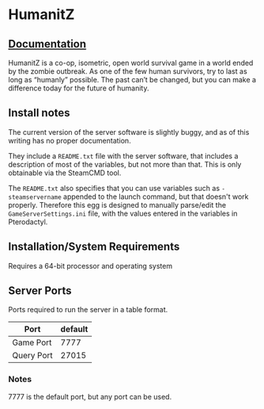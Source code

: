 # HumanitZ


## [Documentation](https://store.steampowered.com/app/2728330/HZ_SERVER)


HumanitZ is a co-op, isometric, open world survival game in a world ended by the zombie outbreak. As one of the few human survivors, try to last as long as “humanly” possible. The past can’t be changed, but you can make a difference today for the future of humanity. 

## Install notes

The current version of the server software is slightly buggy, and as of this writing has no proper documentation.

They include a `README.txt` file with the server software, that includes a description of most of the variables, but not more than that. This is only obtainable via the SteamCMD tool.

The `README.txt` also specifies that you can use variables such as `-steamservername` appended to the launch command, but that doesn't work properly. Therefore this egg is designed to manually parse/edit the `GameServerSettings.ini` file, with the values entered in the variables in Pterodactyl.

## Installation/System Requirements

Requires a 64-bit processor and operating system

## Server Ports

Ports required to run the server in a table format.

| Port         | default |
|--------------|---------|
| Game  Port   | 7777    |
| Query Port   | 27015   |

### Notes

7777 is the default port, but any port can be used.
